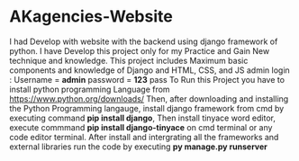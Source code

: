 # AKagencies-Website
I had Develop with website with the backend using django framework of python. I have Develop this project only for my Practice and Gain New technique and knowledge. This project includes Maximum basic components and knowledge of Django and HTML, CSS, and JS
admin login : Username = **admin**
              password = **123**
              pass
To Run this Project you have to install python programming Language from https://www.python.org/downloads/
Then, after downloading and installing the Python Programming langauge, install django framework from cmd by executing command **pip install django**,
Then install tinyace word editor, execute commmand **pip install django-tinyace** on cmd terminal or any code editor terminal.
After install and intergrating all the frameworks and external libraries run the code by executing **py manage.py runserver** 
